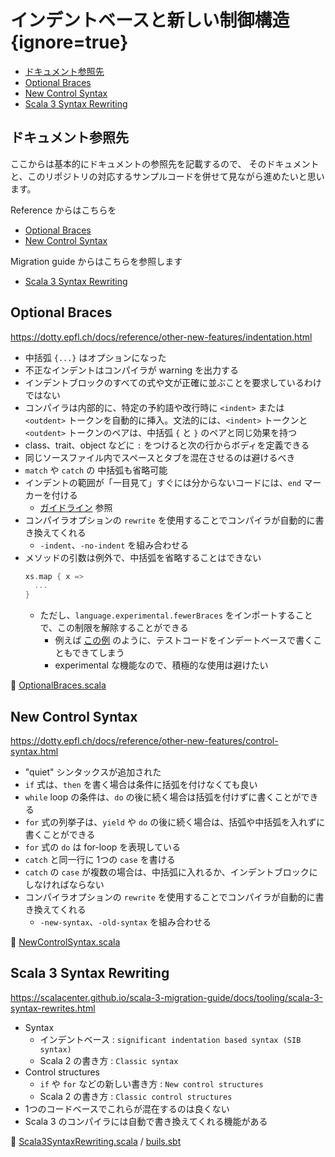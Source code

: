 # インデントベースと新しい制御構造 {ignore=true}

<!-- @import "[TOC]" {cmd="toc" depthFrom=1 depthTo=6 orderedList=false} -->

<!-- code_chunk_output -->

- [ドキュメント参照先](#ドキュメント参照先)
- [Optional Braces](#optional-braces)
- [New Control Syntax](#new-control-syntax)
- [Scala 3 Syntax Rewriting](#scala-3-syntax-rewriting)

<!-- /code_chunk_output -->

## ドキュメント参照先

ここからは基本的にドキュメントの参照先を記載するので、
そのドキュメントと、このリポジトリの対応するサンプルコードを併せて見ながら進めたいと思います。

Reference からはこちらを
- [Optional Braces](https://dotty.epfl.ch/docs/reference/other-new-features/indentation.html)
- [New Control Syntax](https://dotty.epfl.ch/docs/reference/other-new-features/control-syntax.html)

Migration guide からはこちらを参照します
- [Scala 3 Syntax Rewriting](https://scalacenter.github.io/scala-3-migration-guide/docs/tooling/scala-3-syntax-rewrites.html)

## Optional Braces

https://dotty.epfl.ch/docs/reference/other-new-features/indentation.html

- 中括弧 `{...}` はオプションになった
- 不正なインデントはコンパイラが warning を出力する
- インデントブロックのすべての式や文が正確に並ぶことを要求しているわけではない
- コンパイラは内部的に、特定の予約語や改行時に `<indent>` または `<outdent>` トークンを自動的に挿入。文法的には、`<indent>` トークンと `<outdent>` トークンのペアは、中括弧 `{` と `}` のペアと同じ効果を持つ
- class、trait、object などに `:` をつけると次の行からボディを定義できる
- 同じソースファイル内でスペースとタブを混在させるのは避けるべき
- `match` や `catch` の 中括弧も省略可能
- インデントの範囲が「一目見て」すぐには分からないコードには、`end` マーカーを付ける
  - [ガイドライン](https://dotty.epfl.ch/docs/reference/other-new-features/indentation.html#the-end-marker) 参照
- コンパイラオプションの `rewrite` を使用することでコンパイラが自動的に書き換えてくれる
  - `-indent`、`-no-indent` を組み合わせる
- メソッドの引数は例外で、中括弧を省略することはできない
  ```scala
  xs.map { x =>
    ...
  }
  ```
  - ただし、`language.experimental.fewerBraces` をインポートすることで、この制限を解除することができる
    - 例えば [この例](https://gist.github.com/shinharad/3bab6ba5d939f71266bb32ed8f7e9600) のように、テストコードをインデートベースで書くこともできてしまう
    - experimental な機能なので、積極的な使用は避けたい


:memo: [OptionalBraces.scala](/step01/src/main/scala/com/github/shinharad/gettingStartedWithScala3/OptionalBraces.scala)

## New Control Syntax

https://dotty.epfl.ch/docs/reference/other-new-features/control-syntax.html

-  "quiet" シンタックスが追加された
- `if` 式は、`then` を書く場合は条件に括弧を付けなくても良い
- `while` loop の条件は、`do` の後に続く場合は括弧を付けずに書くことができる
- `for` 式の列挙子は、`yield` や `do` の後に続く場合は、括弧や中括弧を入れずに書くことができる
- `for` 式の `do` は for-loop を表現している
- `catch` と同一行に 1つの `case` を書ける
- `catch` の `case` が複数の場合は、中括弧に入れるか、インデントブロックにしなければならない
- コンパイラオプションの `rewrite` を使用することでコンパイラが自動的に書き換えてくれる
  - `-new-syntax`、`-old-syntax` を組み合わせる

:memo: [NewControlSyntax.scala](/step01/src/main/scala/com/github/shinharad/gettingStartedWithScala3/NewControlSyntax.scala)

## Scala 3 Syntax Rewriting

https://scalacenter.github.io/scala-3-migration-guide/docs/tooling/scala-3-syntax-rewrites.html

- Syntax
  - インデントベース : `significant indentation based syntax (SIB syntax)`
  - Scala 2 の書き方 : `Classic syntax`
- Control structures
  - `if` や `for` などの新しい書き方 : `New control structures`
  - Scala 2 の書き方 : `Classic control structures`
- 1つのコードベースでこれらが混在するのは良くない
- Scala 3 のコンパイラには自動で書き換えてくれる機能がある

:memo: [Scala3SyntaxRewriting.scala](/step01/src/main/scala/com/github/shinharad/gettingStartedWithScala3/NewControlSyntax.scala) / [buils.sbt](/build.sbt)
